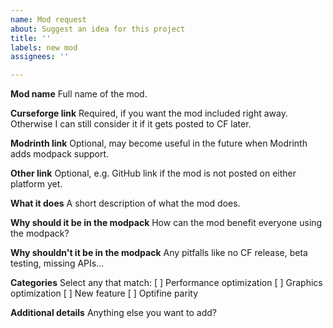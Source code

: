 ```yaml
---
name: Mod request
about: Suggest an idea for this project
title: ''
labels: new mod
assignees: ''

---
```


**Mod name**
Full name of the mod.

**Curseforge link**
Required, if you want the mod included right away. Otherwise I can still consider it if it gets posted to CF later.

**Modrinth link**
Optional, may become useful in the future when Modrinth adds modpack support.

**Other link**
Optional, e.g. GitHub link if the mod is not posted on either platform yet.

**What it does**
A short description of what the mod does.

**Why should it be in the modpack**
How can the mod benefit everyone using the modpack?

**Why shouldn't it be in the modpack**
Any pitfalls like no CF release, beta testing, missing APIs...

**Categories**
Select any that match:
[ ] Performance optimization
[ ] Graphics optimization
[ ] New feature
[ ] Optifine parity

**Additional details**
Anything else you want to add?
